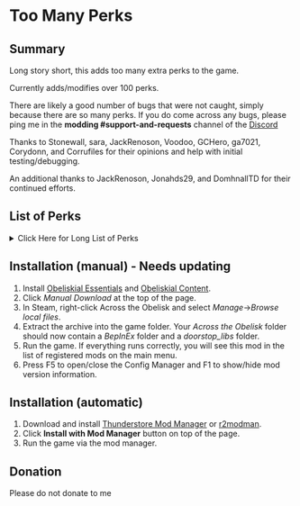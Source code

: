 # Too Many Perks

## Summary

Long story short, this adds too many extra perks to the game.

Currently adds/modifies over 100 perks.

There are likely a good number of bugs that were not caught, simply because there are so many perks. If you do come across any bugs, please ping me in the **modding #support-and-requests** channel of the [Discord](https://discord.gg/across-the-obelisk-679706811108163701)

Thanks to Stonewall, sara, JackRenoson, Voodoo, GCHero, ga7021, Corydonn, and Corrufiles for their opinions and help with initial testing/debugging.

An additional thanks to JackRenoson, Jonahds29, and DomhnallTD for their continued efforts.

## List of Perks

<details>
  <summary>Click Here for Long List of Perks</summary>

## General

### Perks for Experience

exp0: Start with 10 Experience. Gain 10 Experience on level up.  
exp1: Start with 10 Experience. Gain 10 Experience on level up.  
exp2: Start with 10 Experience. Gain 10 Experience on level up.  
exp3: Start with 40 Experience. Gain 40 Experience on level up.

### Perks for Max HP

health6b: Max HP -12. Gain 12 Max HP on level up.  
health6c: Max HP +36. Lose 14 Max HP on level up  
health6d: At the start of your turn, if you are at max HP, gain 2 Vitality.

### Perks for Resistances

resistance5b: All Resistances -4%. Gain 4% to all Resistances on level up  
resistance5c: All Resistances +12%. Lose 4% to all Resistances on level up  
resistance5d: Maximum resistances for heroes and monsters are now 97%.

### Perks for Gold

currency6b: Gain 125 gold on level up.  
currency6c: For every 250 gold you have, gain +1% damage.  
currency6d: Rerolling the shop costs 25% less.  
currency6e: Divinations cost 15% less.

### Perks for Shards

shards5b: Gain 125 shards on level up.  
shards5c: Increases chance for cards to be corrupted by 2%.

### Perks for Disarm

disarm1a: This hero is immune to Disarm.  
disarm1b: Disarm on this hero cannot be dispelled unless specified, but increases all resists by 10%.

### Perks for Silence

silence1a: This hero is immune to Silence.  
silence1b: Silence on this hero cannot be dispelled unless specified, but increases all damage by 7.

### Perks for Sight

sight1d: At the start of your turn, gain 1 Evasion for every enemy with 100 or more Sight charges.  
sight1e: When a monster reaches 100 charges of Sight, Dispel Sight and Purge 3.

### Perks for Fast

fast0b: Fast on this hero can stack, but loses all charges at the start of turn.  
fast0c: Fast on this hero falls off at the end of turn.

### Perks for Slow

slow0b: Slow on monsters can stack up to 10, but only reduces Speed by 1 per charge  
slow0c: Slow on heroes can stack up to 10, but only reduces Speed by 1 per charge

### Perks for Mark

mark1d: Once per combat, when an enemy reaches 10 Mark, apply 2 Taunt.  
mark1e: Every 2 Mark charges on enemies increases Piercing Damage by 3. Mark does not increase any other damage type.  
mark1f: +1 Mark Charge applied.  
mark1g: Mark on heroes and enemies decreases Speed by 1 per charge, but it increases damage by 50% of what it normally would.

### Perks for Evasion

evasion: Evasion on all heroes can stack but loses all charges at the start of turn.

### Perks for Energy

energy2c: On round 4, this hero gains 3 Energy at the start of the turn.
energy2d: Significantly increases the damage dealt by some high cost cards. Reduces damage dealt by some low cost cards. Works best for single damage instances.
energy2e: Energy Regeneration -1. When this hero plays a card that costs 4 or more Energy, refund 1 Energy
energy2f: On every round after round 3, this hero gains 1 additional Energy at the start of the turn.

### Perks for Stealth

TODO

## Physical

### Perks for Shackle

shackle1a: +1 Charge applied  
shackle1b: This hero is immune to Shackle.  
shackle1c: Shackle cannot be prevented by Immunity or Buffer.  
shackle1d: At start of your turn, gain Fortify equal to your twice your Shackles.  
shackle1e: Shackle on this hero increases Dark charges applied by 1 per charge of Shackle.  
shackle1f: Shackle on monsters increases all damage received by 0.5 per base Speed per charge of Shackle.

### Perks for Mitigate

mitigate1a: At the start of your turn, gain 2 Mitigate, but only stacks to 5.  
mitigate1b: Mitigate on this hero does not lose charges at start of turn and stacks to 12.  
mitigate1c: At the start of your turn, gain 7 Block per Mitigate charge.  
mitigate1d: Mitigate on this hero reduces incoming damage by 2 per charge, but loses all charges at the start of your turn.  
mitigate1e: Mitigate on heroes and monsters increases damage done by 10% per charge.

### Perks for Poison

poison2d: If Restricted Power is enabled, increases Max Charges to 300.  
poison2e: Poison on heroes and monsters reduces Slashing resistance by 0.25% per charge.  
poison2f: Poison on monsters deals Shadow Damage.  
poison2g: Once per turn, when a monster with Poison dies, transfer 50% of their Poison charges to a random monster.  
poison2h: -1 Poison. When this hero applies Poison, deal indirect Mind damage to the target equal to 20% of their Poison charges.

### Perks for Bleed

bleed2d: If Restricted Power is enabled, increases Max Charges to 300.  
bleed2e: When this hero hits an enemy with Bleed, they heal for 25% of the target's Bleed charges.  
bleed2f: Bleed on monsters reduces Piercing resist by 0.25% per charge.  
bleed2g: When a monster dies with Bleed, all monsters lose HP equal to 25% of the killed target's Bleed charges.

### Perks for Thorns

thorns1d: Cannot be purged unless specified.  
thorns1e: When a monster with Thorns dies, transfer their Thorns charges to a random hero.  
thorns1f: Rust on heroes increases Thorns damage by 10% per charge. (UNTESTED)

### Perks for Reinforce

reinforce1d: Reinforce on this hero increases Block charges received by 1 per charge of Reinforce.

### Perks for Vulnerable

vulnerable0d: Immune to Vulnerable, Reinforce, Insulate, and Courage.

### Perks for Block

block5b: If Restricted Power is enabled, increases Max Charges to 600.  
block5c: At start of combat, apply 2 Block to all heroes.  
block5d: When this hero gains Block, they deal 1 Blunt to themselves and a random monster.

### Perks for Taunt

taunt1e: Taunt on this hero can stack and increases damage by 1 per charge.  
taunt1f: Taunt on heroes increases maximum Powerful by 1 per charge.
taunt1g: Taunt on you is not lost at the start of turn, but 1 charge is consumed when you take damage.

### Perks for Fortify

fortify1d: At the end of this hero's turn, gain 1 Reinforce for every 2 Fortify charges.  
fortify1e: Fortify on all heroes stacks to 5 but reduces damage done by 1 per charge.  
fortify1f: At the start of combat, apply 2 Fortify to all heroes. Fortify on all heroes has a maximum of 2.

### Perks for Sharp

sharp1e: If Sharp on a hero would increase a damage type, it increases it by 1.5 damage per charge. Sharp on heroes only stacks to 25.  
sharp1f: +1 Bleed charge applied for every 8 Sharp on this hero. Sharp does not increase damage.

### Perks for Fury

fury1d: For all heroes, at the end of turn, spread 70% of Fury to adjacent heroes. Fury on heroes loses all charges at end of turn.

### Perks for Crack

crack2d: Crack on monsters reduces Speed by 1 for every 5 charges.  
crack2e: Crack on monsters reduces Lightning resistance by 0.3% per charge.  
crack2f: Crack on monsters increases Fire damage by 0.5/charge.  
crack2g: Crack on monsters increases Mind damage by 0.5/charge.  
crack2h: Crack on monsters reduces Slashing and Piercing resistance by 0.3% per charge.  
crack2i: Crack on monsters increases max Vulnerable charges by 1 per 25 stacks of Crack.

### Perks for Burn

burn2e: Burn increases the damage dealt by Dark explosions by 0.5% per charge.

### Perks for Chill

chill2e: Chill on monsters reduces Cold and Mind resistance by 0.5% per charge.  
chill2f: At the start of your turn, suffer 3 Chill. Chill on this hero reduces Speed by 1 for every 10 charges  
chill2g: Chill on this hero reduces Speed by 1 for every 3 charges but does not reduce Cold resistance.

### Perks for Sparks

spark2d: Spark on this hero increases Lighting damage by 0.2 per charge.  
spark2e: Spark deal Fire damage. Spark decreases Fire resistance by 0.5% per charge and Lightning resistance by 0.5% per charge.  
spark2f: When you hit an enemy with Sparks, deal Lightning damage equal to 20% of their Sparks to their sides.  
spark2g: When this hero applies Spark, the target suffers 2 Crack.

### Perks for Insulate

insulate1d: Insulate on this hero prevents their Speed from being lowered by Chill.  
insulate1e: Insulate on this hero increases Elemental damage by 5% per stack, but only increases Elemental resistances by 15%. Insulate on this hero stacks to 8.

### Perks for Shield

shield5b: If Restricted Power is enabled, increases Max Charges to 300.  
shield5c: At start of combat, apply 4 Shield to all heroes.

### Perks for Wet

wet1d: Wet does not Dispel or Prevent Burn.

### Perks for Inspire

inspire0d: If this hero ends their turn with 4 or more cards, gain 1 Inspire
inspire0e: Inspire on this hero is lost at the end of turn and increases Holy and Mind damage by 0.5 per charge

### Perks for Energize

energize1a: At start of your first turn, gain 1 Energize.  
energize1b: Energize gives 2 energy per charge, but you can only have a maximum of 1 Energize.  
energize1c: Energize increases all damage 1 per charge.  
energize1d: If you end your turn with 4 or more energy, gain 1 Energize.
energize1e: This hero is immune to Fatigue

### Perks for Spellsword

spellsword1a: Max stacks +2  
spellsword1b: Spellsword on heroes reduces incoming damage by 2, but does not increase damage  
spellsword1c: At the start of your turn, all heroes and monsters gain 1 Spellsword  
spellsword1d: When this hero cast a Spell or Attack that costs 4 or more, gain 1 Spellsword

### Perks for Powerful

powerful1d: If this hero gains Powerful when it is at max charges, gain 1 Vitality.  
powerful1e: Powerful on this hero has no cap, but increases damage done by 2% per charge.

### Perks for Paralyze

paralyze1a: +1 Charge.  
paralyze1b: At the end of your turn, dispel Paralyze from all heroes.  
paralyze1c: Once per enemy per combat, when an enemy reaches 100 Spark, apply 1 Paralyze.

### Perks for Rust

rust1a: +1 Charge.  
rust1b: Rather than decreasing the effectiveness of Wet, Rust increases the effectiveness of Wet by 50%.  
rust1c: Rather than increasing Poison Damage by 50%, Rust increases Poison Damage by 10% per stack (up to a max of 200%). Only affects Poison Damage.
rust1d: Rust on this hero does not Prevent or Dispel Reinforce. At the start of your turn, suffer 2 Rust.
rust1e: At the start of combat, apply 2 Rust to eveyone.
rust1f: When you apply Rust to an enemy, Purge 1.

### Perks for Zeal

zeal1a: Zeal +1.  
zeal1b: Zeal on this hero loses 3 charges per turn rather than all charges.  
zeal1c: Zeal on this hero can stack up to 10, but reduces Speed by 2 per charge.  
zeal1d: Zeal on heroes and monsters increases all resistances by 0.5% per Wet charge.  
zeal1e: When this hero loses Zeal at end of turn, deal indirect Holy and Fire damage to all monsters equal to 4x the number of charges lost.  
zeal1f: Zeal on this hero can stack, but no longer increases Resistances.
zeal1g: Zeal on heroes makes Thorns apply half their damage as Burn rather than dealing damage

### Perks for Scourge

scourge1a: Scourge +1.  
scourge1b: Scourge on heroes and monsters loses 3 charges per turn rather than all charges. // TODO: Replace with -1/dark explosion  
scourge1c: Scourge on monsters can stack but increases all resists by 3% per charge.  
scourge1d: Instead of Chill, Scourge deals 2 Shadow damage per Sight charge.  
scourge1e: Scourge on monsters increases burn damage by 15%/charge.  
scourge1f: Dark explosions deal 10% of their damage to the target's sides for each charge of Scourge
scourge1g: If an enemy has two or less curses, Scourge deals 4x damage.

### Perks for Weak

weak1a: Weak +1.  
weak1b: Weak on monsters reduces the application of Auras and Curses by 20%.  
weak1c: Weak cannot be prevented by Immunity or Buffer, but reduces damage and healing by 20% instead of 50%.  
weak1d: This hero is immune to Weak.

### Perks for Healing

heal5b: When this hero heals a character at Max HP, apply 2 Powerful. [Powerful application cannot be increased by modifiers]  
heal5c: +35% Heal received.

### Perks for Insane

insane2d: Crack on monsters increases Blunt damage by an additional 1 for every 40 charges of Insane on that monster.  
insane2e: Insane on this hero increases the effectiveness of sharp by 1% per charge.  
insane2f: At the start of their turn, heroes and monsters gain 1 Scourge for every 30 Insane charges on them.

### Perks for Dark

dark2e: Dark explosions deal Fire damage. Dark reduces Fire resistance by 0.5% per charge in addition to reducing Shadow resistance.

### Perks for Sanctify

sanctify2d: Every 5 stacks of Sanctify increase the number of Dark charges needed for an explosion by 1.  
sanctify2e: At start of their turn, heroes gain 1 Zeal for every 20 Sanctify charges on them.

### Perks for Decay

decay1d: Decay purges Insulate on heroes and monsters.  
decay1e: Every stack of Decay increases the damage dealt by Poison by 20%.  
decay1f: Every stack of Decay increases the damage dealt by Bleed by 20%.  
decay1g: When you apply Decay, apply 1 Rust.

### Perks for Courage

courage1d: Courage increases Shield gained by this hero by 1 per charge.

### Perks for Vitality

vitality1d: Vitality on this hero dispels Poison.

### Perks for Bless

bless1d: Bless on all heroes increases Slashing, Fire, and Holy damage by 3% per charge but does not increase damage by 1.

### Perks for Stanza

stanza0d: On their first turn, this hero gains Stanza I.  
stanza0e: On their first turn, this hero gains Stanza II. This hero cannot gain Stanza I or Stanza III

### Perks for Regeneration

regeneration1d: Regeneration on heroes prevents 1 Vulnerable per charge

</details>

## Installation (manual) - Needs updating

1. Install [Obeliskial Essentials](https://across-the-obelisk.thunderstore.io/package/meds/Obeliskial_Essentials/) and [Obeliskial Content](https://across-the-obelisk.thunderstore.io/package/meds/Obeliskial_Content/).
2. Click _Manual Download_ at the top of the page.
3. In Steam, right-click Across the Obelisk and select _Manage_->_Browse local files_.
4. Extract the archive into the game folder. Your _Across the Obelisk_ folder should now contain a _BepInEx_ folder and a _doorstop_libs_ folder.
5. Run the game. If everything runs correctly, you will see this mod in the list of registered mods on the main menu.
6. Press F5 to open/close the Config Manager and F1 to show/hide mod version information.

## Installation (automatic)

1. Download and install [Thunderstore Mod Manager](https://www.overwolf.com/app/Thunderstore-Thunderstore_Mod_Manager) or [r2modman](https://across-the-obelisk.thunderstore.io/package/ebkr/r2modman/).
2. Click **Install with Mod Manager** button on top of the page.
3. Run the game via the mod manager.

## Donation

Please do not donate to me
